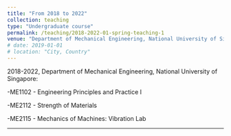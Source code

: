 ```yaml
---
title: "From 2018 to 2022"
collection: teaching
type: "Undergraduate course"
permalink: /teaching/2018-2022-01-spring-teaching-1
venue: "Department of Mechanical Engineering, National University of Singapore"
# date: 2019-01-01
# location: "City, Country"
---
```


2018-2022, Department of Mechanical Engineering, National University of Singapore:

 -ME1102 - Engineering Principles and Practice I

 -ME2112 - Strength of Materials

 -ME2115 - Mechanics of Machines: Vibration Lab

---
